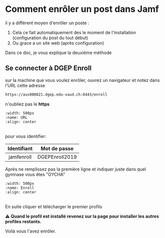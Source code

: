 # Comment enrôler un post dans Jamf

il y a différent moyen d'enrôler un poste :

1. Cela ce fait automatiquement des le moment de l'installation (configuration du post du tout début)
2. Ou grace a un site web (après configuration)

Dans ce doc, je vous explique la deuxième méthode

## Se connecter à DGEP Enroll 

sur la machine que vous voulez enrôler, ouvrez un navigateur et notez dans l'URL cette adresse

```html
https://aus000021.dgep.edu-vaud.ch:8443/enroll
```

n'oubliez pas le **https**
</br>

```{image} images/adresseURL.png
:width: 500px
:name: URL
:align: center
```

</br>
pour vous identifier:

| Identifiant | Mot de passe |
|   :-----:   |   :-----:    |
|  jamfenroll |DGEPEnroll2019|

Après ne remplissez pas la première ligne et indiquer juste dans quel gymnase vous êtes "GYCHA"

```{image} images/enrollename.png
:width: 500px
:name: Enroll
:align: center
```

</br>
En suite cliquer et télécharger le premier profils

⚠ **Quand le profil est installé revenez sur la page pour installer les autres profiles restants.**

Voilà vous l'avez enrôler.
